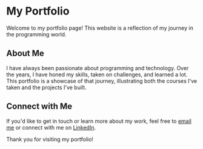 # My Portfolio

Welcome to my portfolio page! This website is a reflection of my journey in the programming world.

## About Me

I have always been passionate about programming and technology. Over the years, I have honed my skills, taken on challenges, and learned a lot. This portfolio is a showcase of that journey, illustrating both the courses I've taken and the projects I've built.



## Connect with Me

If you'd like to get in touch or learn more about my work, feel free to [email me](eduardosoftwaredev@gmail.com) or connect with me on [LinkedIn](https://www.linkedin.com/in/eduardo-saldana-2142241a5/).

Thank you for visiting my portfolio!
